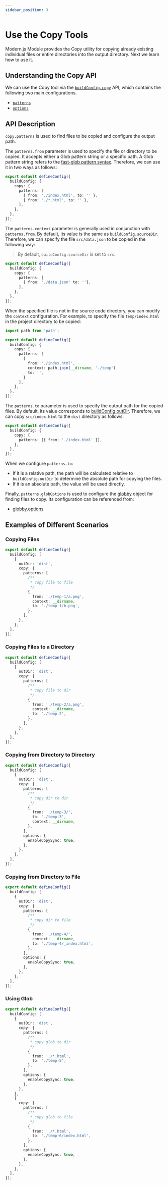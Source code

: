 ```yaml
---
sidebar_position: 3
---
```


# Use the Copy Tools

Modern.js Module provides the Copy utility for copying already existing individual files or entire directories into the output directory. Next we learn how to use it.

## Understanding the Copy API

We can use the Copy tool via the [`buildConfig.copy`](/en/api/config/build-config#copy) API, which contains the following two main configurations.

- [`patterns`](/en/api/config/build-config#copypatterns)
- [`options`](/en/api/config/build-config#copyoptions)

## API Description

`copy.patterns` is used to find files to be copied and configure the output path.

The `patterns.from` parameter is used to specify the file or directory to be copied. It accepts either a Glob pattern string or a specific path. A Glob pattern string refers to the [fast-glob pattern syntax](https://github.com/mrmlnc/fast-glob#pattern-syntax). Therefore, we can use it in two ways as follows:

```ts
export default defineConfig({
  buildConfig: {
    copy: {
      patterns: [
        { from: './index.html', to: '' },
        { from: './*.html', to: '' },
      ],
    },
  },
});
```


The `patterns.context` parameter is generally used in conjunction with `patterns.from`. By default, its value is the same as [`buildConfig.sourceDir`](/api/config/build-config#sourcedir). Therefore, we can specify the file `src/data.json` to be copied in the following way:

> By default, `buildConfig.sourceDir` is set to `src`.

```ts
export default defineConfig({
  buildConfig: {
    copy: {
      patterns: [
        { from: './data.json' to: ''},
      ],
    },
  },
});
```

When the specified file is not in the source code directory, you can modify the `context` configuration. For example, to specify the file `temp/index.html` in the project directory to be copied:

```ts
import path from 'path';

export default defineConfig({
  buildConfig: {
    copy: {
      patterns: [
        {
          from: './index.html',
          context: path.join(__dirname, './temp')
          to: '',
        }
      ],
    },
  },
});
```

The `patterns.to` parameter is used to specify the output path for the copied files. By default, its value corresponds to [buildConfig.outDir](/api/config/build-config#outdir). Therefore, we can copy `src/index.html` to the `dist` directory as follows:

```ts
export default defineConfig({
  buildConfig: {
    copy: {
      patterns: [{ from: './index.html' }],
    },
  },
});
```

When we configure `patterns.to`:

- If it is a relative path, the path will be calculated relative to `buildConfig.outDir` to determine the absolute path for copying the files.
- If it is an absolute path, the value will be used directly.

Finally, `patterns.globOptions` is used to configure the [globby](https://github.com/sindresorhus/globby) object for finding files to copy. Its configuration can be referenced from:

- [globby.options](https://github.com/sindresorhus/globby#options)

## Examples of Different Scenarios

### Copying Files

```ts
export default defineConfig({
  buildConfig: [
    {
      outDir: 'dist',
      copy: {
        patterns: [
          /**
           * copy file to file
           */
          {
            from: './temp-1/a.png',
            context: __dirname,
            to: './temp-1/b.png',
          },
        ],
      },
    },
  ],
});
```

### Copying Files to a Directory

```ts
export default defineConfig({
  buildConfig: [
    {
      outDir: 'dist',
      copy: {
        patterns: [
          /**
           * copy file to dir
           */
          {
            from: './temp-2/a.png',
            context: __dirname,
            to: './temp-2',
          },
        ],
      },
    },
  ],
});
```

### Copying from Directory to Directory

```ts
export default defineConfig({
  buildConfig: [
    {
      outDir: 'dist',
      copy: {
        patterns: [
          /**
           * copy dir to dir
           */
          {
            from: './temp-3/',
            to: './temp-3',
            context: __dirname,
          },
        ],
        options: {
          enableCopySync: true,
        },
      },
    },
  ],
});
```

### Copying from Directory to File

```ts
export default defineConfig({
  buildConfig: [
    {
      outDir: 'dist',
      copy: {
        patterns: [
          /**
           * copy dir to file
           */
          {
            from: './temp-4/',
            context: __dirname,
            to: './temp-4/_index.html',
          },
        ],
        options: {
          enableCopySync: true,
        },
      },
    },
  ],
});
```

### Using Glob

```ts
export default defineConfig({
  buildConfig: [
    {
      outDir: 'dist',
      copy: {
        patterns: [
          /**
           * copy glob to dir
           */
          {
            from: './*.html',
            to: './temp-5',
          },
        ],
        options: {
          enableCopySync: true,
        },
      },
    },
    {
      copy: {
        patterns: [
          /**
           * copy glob to file
           */
          {
            from: './*.html',
            to: './temp-6/index.html',
          },
        ],
        options: {
          enableCopySync: true,
        },
      },
    },
  ],
});
```
